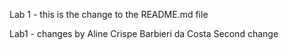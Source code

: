 Lab 1 - this is the change to the README.md file

Lab1 - changes by Aline Crispe Barbieri da Costa
Second change